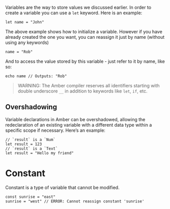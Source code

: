 Variables are the way to store values we discussed earlier. In order to create a variable you can use a `let` keyword. Here is an example:

```ab
let name = "John"
```

The above example shows how to initialize a variable. However if you have already created the one you want, you can reassign it just by name (without using any keywords)

```ab
name = "Rob"
```

And to access the value stored by this variable - just refer to it by name, like so:

```ab
echo name // Outputs: "Rob"
```

> WARNING: The Amber compiler reserves all identifiers starting with double underscore `__` in addition to keywords like `let`, `if`, etc.

## Overshadowing

Variable declarations in Amber can be overshadowed, allowing the redeclaration of an existing variable with a different data type within a specific scope if necessary. Here’s an example:

```ab
// `result` is a `Num`
let result = 123
// `result` is a `Text`
let result = "Hello my friend"
```

# Constant

Constant is a type of variable that cannot be modified.

```ab
const sunrise = "east"
sunrise = "west" // ERROR: Cannot reassign constant 'sunrise'
```
